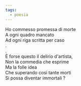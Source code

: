 ```yaml
---
tags:
  - poesia
---
```

Ho commesso promessa di morte  
A ogni quadro mancato  
Ad ogni riga scritta per caso  
.  
.  
È forse questo il delirio d'artista,  
Non la commedia che esprime  
Ma la folle idea  
Che superando così tante morti  
Si possa diventar immortali ?